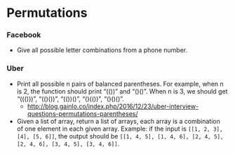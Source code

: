 Permutations
==

### Facebook

- Give all possible letter combinations from a phone number.

### Uber

- Print all possible n pairs of balanced parentheses. For example, when n is 2, the function should print “(())” and “()()”. When n is 3, we should get “((()))”, “(()())”, “(())()”, “()(())”, “()()()”.
  - http://blog.gainlo.co/index.php/2016/12/23/uber-interview-questions-permutations-parentheses/
- Given a list of array, return a list of arrays, each array is a combination of one element in each given array. Example: if the input is `[[1, 2, 3], [4], [5, 6]]`, the output should be `[[1, 4, 5], [1, 4, 6], [2, 4, 5], [2, 4, 6], [3, 4, 5], [3, 4, 6]]`.
